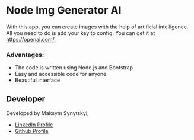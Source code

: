 # Node Img Generator AI

With this app, you can create images with the help of artificial intelligence. 
All you need to do is add your key to config. You can get it at https://openai.com/.

<h3>Advantages:</h3>

<ul>
  <li>The code is written using Node.js and Bootstrap</li>
  <li>Easy and accessible code for anyone</li>
  <li>Beautiful interface</li>
</ul>

<h2>Developer</h2>

Developed by Maksym Synytskyi,

<ul>
  <li><a href="https://www.linkedin.com/in/maksym-synytskyi-27a0a7222/">LinkedIn Profile</a></li>
  <li><a href="https://github.com/Maximkooo">Github Profile</a></li>
</ul>

